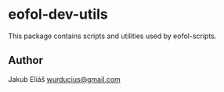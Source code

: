# eofol-dev-utils

This package contains scripts and utilities used by eofol-scripts.

## Author

Jakub Eliáš wurducius@gmail.com
